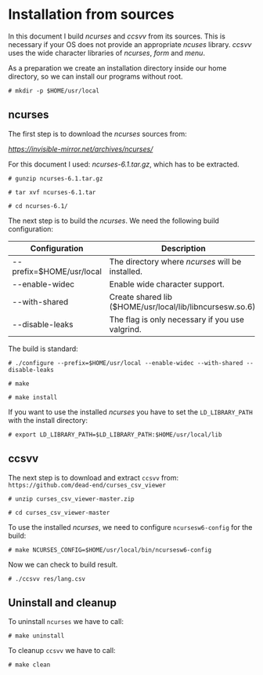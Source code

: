 # Installation from sources

In this document I build *ncurses* and *ccsvv* from its sources. This is necessary if your OS does not
provide an appropriate *ncuses* library. *ccsvv* uses the wide character libraries of *ncurses*, *form*
and *menu*.

As a preparation we create an installation directory inside our home directory, so we can install our
programs without root.

```
# mkdir -p $HOME/usr/local
```

## ncurses

The first step is to download the *ncurses* sources from:

*https://invisible-mirror.net/archives/ncurses/*

For this document I used: *ncurses-6.1.tar.gz*, which has to be extracted.

```
# gunzip ncurses-6.1.tar.gz

# tar xvf ncurses-6.1.tar

# cd ncurses-6.1/
```

The next step is to build the *ncurses*. We need the following build configuration:

Configuration           |Description
------------------------|-----------
--prefix=$HOME/usr/local|The directory where *ncurses* will be installed.
--enable-widec          |Enable wide character support.
--with-shared           |Create shared lib ($HOME/usr/local/lib/libncursesw.so.6).
--disable-leaks         |The flag is only necessary if you use valgrind.

The build is standard:

```
# ./configure --prefix=$HOME/usr/local --enable-widec --with-shared --disable-leaks

# make

# make install
```

If you want to use the installed *ncurses* you have to set the `LD_LIBRARY_PATH` with
the install directory:

```
# export LD_LIBRARY_PATH=$LD_LIBRARY_PATH:$HOME/usr/local/lib
```

## ccsvv

The next step is to download and extract `ccsvv` from: `https://github.com/dead-end/curses_csv_viewer` 


```
# unzip curses_csv_viewer-master.zip

# cd curses_csv_viewer-master
```
To use the installed *ncurses*, we need to configure `ncursesw6-config` for the build:

```
# make NCURSES_CONFIG=$HOME/usr/local/bin/ncursesw6-config
```

Now we can check to build result.

```
# ./ccsvv res/lang.csv
```

## Uninstall and cleanup

To uninstall `ncurses` we have to call:

```
# make uninstall
```

To cleanup `ccsvv` we have to call:

```
# make clean
```
